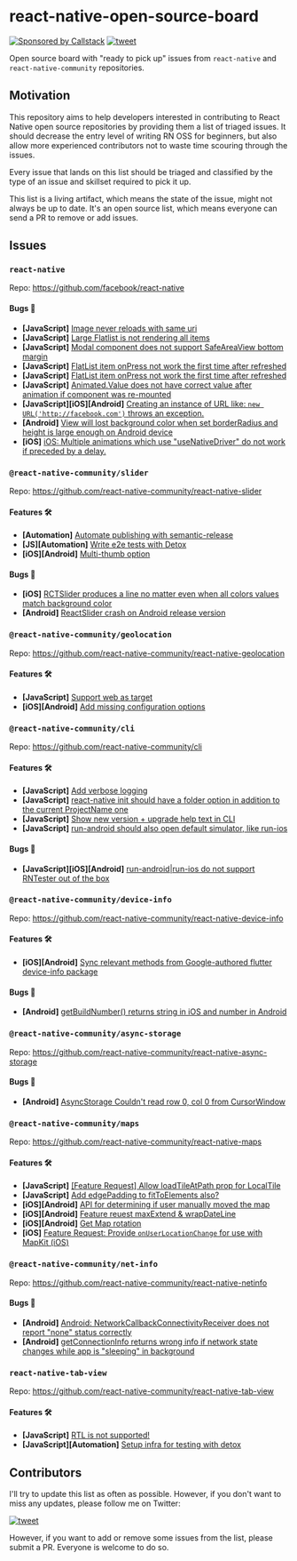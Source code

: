 # react-native-open-source-board

[![Sponsored by Callstack][callstack-badge]][callstack]
[![tweet][tweet-badge]][tweet]

Open source board with "ready to pick up" issues from `react-native` and `react-native-community` repositories.

## Motivation

This repository aims to help developers interested in contributing to React Native open source repositories by providing them a list of triaged issues. It should decrease the entry level of writing RN OSS for beginners, but also allow more experienced contributors not to waste time scouring through the issues.

Every issue that lands on this list should be triaged and classified by the type of an issue and skillset required to pick it up.

This list is a living artifact, which means the state of the issue, might not always be up to date. It's an open source list, which means everyone can send a PR to remove or add issues.

## Issues

### `react-native`

Repo: https://github.com/facebook/react-native

#### Bugs 🐛

- **[JavaScript]** [Image never reloads with same uri](https://github.com/facebook/react-native/issues/12606)
- **[JavaScript]** [Large Flatlist is not rendering all items](https://github.com/facebook/react-native/issues/15990)
- **[JavaScript]** [Modal component does not support SafeAreaView bottom margin](https://github.com/facebook/react-native/issues/18177)
- **[JavaScript]** [FlatList item onPress not work the first time after refreshed](https://github.com/facebook/react-native/issues/20011)
- **[JavaScript]** [FlatList item onPress not work the first time after refreshed](https://github.com/facebook/react-native/issues/23578)
- **[JavaScript]** [Animated.Value does not have correct value after animation if component was re-mounted](https://github.com/facebook/react-native/issues/23712)
- **[JavaScript][iOS][Android]** [Creating an instance of URL like: `new URL('http://facebook.com')` throws an exception.](https://github.com/facebook/react-native/issues/16434)
- **[Android]** [View will lost background color when set borderRadius and height is large enough on Android device](https://github.com/facebook/react-native/issues/15826)
- **[iOS]** [iOS: Multiple animations which use "useNativeDriver" do not work if preceded by a delay.](https://github.com/facebook/react-native/issues/18513)

### `@react-native-community/slider`

Repo: https://github.com/react-native-community/react-native-slider

#### Features 🛠

- **[Automation]** [Automate publishing with semantic-release](https://github.com/react-native-community/react-native-slider/issues/34)
- **[JS][Automation]** [Write e2e tests with Detox](https://github.com/react-native-community/react-native-slider/issues/33)
- **[iOS][Android]** [Multi-thumb option](https://github.com/react-native-community/react-native-slider/issues/25)

#### Bugs 🐛

- **[iOS]** [RCTSlider produces a line no matter even when all colors values match background color](https://github.com/react-native-community/react-native-slider/issues/10)
- **[Android]** [ReactSlider crash on Android release version](https://github.com/react-native-community/react-native-slider/issues/9)

### `@react-native-community/geolocation`

Repo: https://github.com/react-native-community/react-native-geolocation

#### Features 🛠

- **[JavaScript]** [Support web as target](https://github.com/react-native-community/react-native-geolocation)
- **[iOS][Android]** [Add missing configuration options](https://github.com/react-native-community/react-native-geolocation/issues/11)

### `@react-native-community/cli`

Repo: https://github.com/react-native-community/cli

#### Features 🛠

- **[JavaScript]** [Add verbose logging](https://github.com/react-native-community/cli/issues/96)
- **[JavaScript]** [react-native init should have a folder option in addition to the current ProjectName one](https://github.com/react-native-community/cli/issues/110)
- **[JavaScript]** [Show new version + upgrade help text in CLI](https://github.com/react-native-community/cli/issues/189)
- **[JavaScript]** [run-android should also open default simulator, like run-ios](https://github.com/react-native-community/cli/issues/142)

#### Bugs 🐛

- **[JavaScript][iOS][Android]** [run-android|run-ios do not support RNTester out of the box](https://github.com/react-native-community/cli/issues/143)

### `@react-native-community/device-info`

Repo: https://github.com/react-native-community/react-native-device-info

#### Features 🛠

- **[iOS][Android]** [Sync relevant methods from Google-authored flutter device-info package](https://github.com/react-native-community/react-native-device-info/issues/622)

#### Bugs 🐛

- **[Android]** [getBuildNumber() returns string in iOS and number in Android](https://github.com/react-native-community/react-native-device-info/issues/214)

### `@react-native-community/async-storage`

Repo: https://github.com/react-native-community/react-native-async-storage

#### Bugs 🐛

- **[Android]** [AsyncStorage Couldn't read row 0, col 0 from CursorWindow](https://github.com/react-native-community/react-native-async-storage/issues/10)

### `@react-native-community/maps`

Repo: https://github.com/react-native-community/react-native-maps

#### Features 🛠

- **[JavaScript]** [[Feature Request] Allow loadTileAtPath prop for LocalTile](https://github.com/react-native-community/react-native-maps/issues/2007)
- **[JavaScript]** [Add edgePadding to fitToElements also?](https://github.com/react-native-community/react-native-maps/issues/922)
- **[iOS][Android]** [API for determining if user manually moved the map](https://github.com/react-native-community/react-native-maps/issues/2756)
- **[iOS][Android]** [Feature reuest maxExtend & wrapDateLine](https://github.com/react-native-community/react-native-maps/issues/2043)
- **[iOS][Android]** [Get Map rotation](https://github.com/react-native-community/react-native-maps/issues/487)
- **[iOS]** [Feature Request: Provide `onUserLocationChange` for use with MapKit (iOS)](https://github.com/react-native-community/react-native-maps/issues/2055)

### `@react-native-community/net-info`

Repo: https://github.com/react-native-community/react-native-netinfo

#### Bugs 🐛

- **[Android]** [Android: NetworkCallbackConnectivityReceiver does not report "none" status correctly](https://github.com/react-native-community/react-native-netinfo/issues/44)
- **[Android]** [getConnectionInfo returns wrong info if network state changes while app is "sleeping" in background](https://github.com/react-native-community/react-native-netinfo/issues/32)

### `react-native-tab-view`

Repo: https://github.com/react-native-community/react-native-tab-view

#### Features 🛠

- **[JavaScript]** [RTL is not supported!](https://github.com/react-native-community/react-native-tab-view/issues/184)
- **[JavaScript][Automation]** [Setup infra for testing with detox](https://github.com/react-native-community/react-native-tab-view/issues/469)

## Contributors

I'll try to update this list as often as possible. However, if you don't want to miss any updates, please follow me on Twitter:

[![tweet][michalchudziak-tweet]][michalchudziak]

However, if you want to add or remove some issues from the list, please submit a PR. Everyone is welcome to do so.


<!-- badges -->
[tweet-badge]: https://img.shields.io/badge/tweet-%23ossboard-blue.svg?style=flat-square&colorB=1DA1F2&logo=data:image/png;base64,iVBORw0KGgoAAAANSUhEUgAAABgAAAAUCAYAAACXtf2DAAAAAXNSR0IArs4c6QAAAaRJREFUOBGtlM8rBGEYx3cWtRHJRaKcuMtBSitxkCQ3LtzkP9iUUu5ODspRHLhRLtq0FxeicEBC2cOivcge%2FMgan3fNM8bbzL4zm6c%2BPT%2Fe7%2FO8887svrFYBWbbtgWzsAt3sAcpqJFxxF1QV8oJFqFPFst5dLWQAT87oTgPB7DtziFRT1EA4yZolsFkhwjGYFRO8Op0KD8HVe7unoB6PRTBZG8IctAmG1xrHcfkQ2B55sfI%2ByGMXSBqV71xZ8CWdxBxN6ThFuECDEAL%2Bc9HIzDYumVZ966GZnX0SzCZvEqTbkaGywkyFE6hKAsBPhFQ18uPUqh2ggJ%2BUor%2F4M%2F%2FzOC8g6YzR1i%2F8g4vvSI%2ByD7FFNjexQrjHd8%2BnjABI3AU4Wl16TuF1qANGll81jsi5qu%2Bw6XIsCn4ijhU5FmCJpkV6BGNw410hfSf6JKBQ%2FUFxHGYBnWnmOwDwYQ%2BwzdHqO75HtiAMJfaC7ph32FSRJCENUhDHsLaJkL%2FX4wMF4%2BwA5bgAcrZE4sr0Cu9Jq9fxyrvBHWbNkMD5CEHWTjjT2m6r5D92jfmbbKJEWuMMAAAAABJRU5ErkJggg%3D%3D
[tweet]: https://twitter.com/intent/tweet?text=Check%20out%20linaria!%20https://github.com/callstack/linaria%20%F0%9F%91%8D

[callstack-badge]: https://callstack.com/images/callstack-badge.svg
[callstack]: https://callstack.com/open-source/?utm_source=github.com&utm_medium=referral&utm_campaign=linaria&utm_term=readme

[michalchudziak-tweet]: https://img.shields.io/twitter/follow/michalchudziak.svg?color=%231DA1F2&label=%40michalchudziak%20on%20Twitter&logo=data%3Aimage%2Fpng%3Bbase64%2CiVBORw0KGgoAAAANSUhEUgAAABgAAAAUCAYAAACXtf2DAAAAAXNSR0IArs4c6QAAAaRJREFUOBGtlM8rBGEYx3cWtRHJRaKcuMtBSitxkCQ3LtzkP9iUUu5ODspRHLhRLtq0FxeicEBC2cOivcge%252FMgan3fNM8bbzL4zm6c%252BPT%252Fe7%252FO8887svrFYBWbbtgWzsAt3sAcpqJFxxF1QV8oJFqFPFst5dLWQAT87oTgPB7DtziFRT1EA4yZolsFkhwjGYFRO8Op0KD8HVe7unoB6PRTBZG8IctAmG1xrHcfkQ2B55sfI%252ByGMXSBqV71xZ8CWdxBxN6ThFuECDEAL%252Bc9HIzDYumVZ966GZnX0SzCZvEqTbkaGywkyFE6hKAsBPhFQ18uPUqh2ggJ%252BUor%252F4M%252F%252FzOC8g6YzR1i%252F8g4vvSI%252ByD7FFNjexQrjHd8%252BnjABI3AU4Wl16TuF1qANGll81jsi5qu%252Bw6XIsCn4ijhU5FmCJpkV6BGNw410hfSf6JKBQ%252FUFxHGYBnWnmOwDwYQ%252BwzdHqO75HtiAMJfaC7ph32FSRJCENUhDHsLaJkL%252FX4wMF4%252BwA5bgAcrZE4sr0Cu9Jq9fxyrvBHWbNkMD5CEHWTjjT2m6r5D92jfmbbKJEWuMMAAAAABJRU5ErkJggg%253D%253D&style=flat-square
[michalchudziak]: https://twitter.com/michalchudziak?ref_src=twsrc%5Etfw

